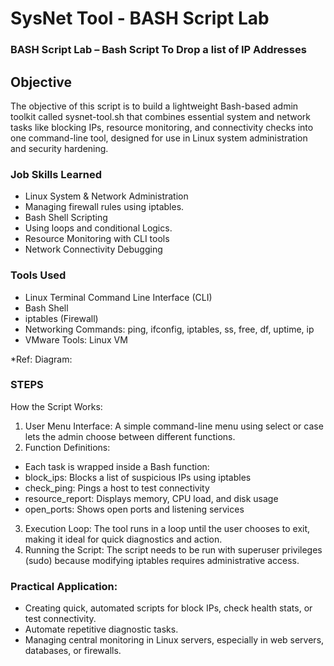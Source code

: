 # SysNet Tool - BASH Script Lab

### BASH Script Lab – Bash Script To Drop a list of IP Addresses

## Objective

The objective of this script is to build a lightweight Bash-based admin toolkit called sysnet-tool.sh that combines essential system and network tasks like blocking IPs, resource monitoring, and connectivity checks into one command-line tool, designed for use in Linux system administration and security hardening.

### Job Skills Learned

- Linux System & Network Administration
- Managing firewall rules using iptables.
- Bash Shell Scripting
- Using loops and conditional Logics.
- Resource Monitoring with CLI tools
- Network Connectivity Debugging

### Tools Used

- Linux Terminal Command Line Interface (CLI)
- Bash Shell
- iptables (Firewall)
- Networking Commands: ping, ifconfig, iptables, ss, free, df, uptime, ip
- VMware Tools: Linux VM

*Ref: Diagram:
 


### STEPS

How the Script Works:
1.	User Menu Interface:
A simple command-line menu using select or case lets the admin choose between different functions.
2.	Function Definitions:
- Each task is wrapped inside a Bash function:
- block_ips: Blocks a list of suspicious IPs using iptables
- check_ping: Pings a host to test connectivity
- resource_report: Displays memory, CPU load, and disk usage
- open_ports: Shows open ports and listening services
3.	Execution Loop:
The tool runs in a loop until the user chooses to exit, making it ideal for quick diagnostics and action.
4.	Running the Script:
The script needs to be run with superuser privileges (sudo) because modifying iptables requires administrative access.

### Practical Application:

-	Creating quick, automated scripts for block IPs, check health stats, or test connectivity.
-	Automate repetitive diagnostic tasks.
-	Managing central monitoring in Linux servers, especially in web servers, databases, or firewalls.


